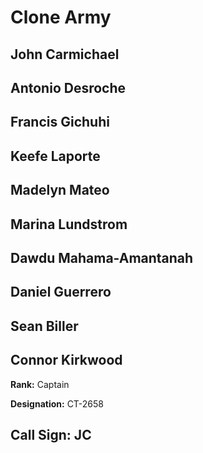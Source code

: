 # Clone Army

## John Carmichael
## Antonio Desroche


## Francis Gichuhi
## Keefe Laporte
## Madelyn Mateo
## Marina Lundstrom
## Dawdu Mahama-Amantanah
## Daniel Guerrero
## Sean Biller
## Connor Kirkwood

**Rank:** Captain

**Designation:** CT-2658

**Call Sign:** JC
----
